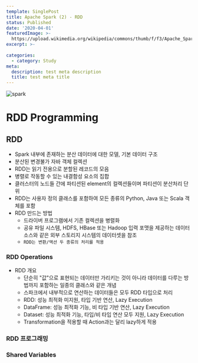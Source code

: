 ```yaml
---
template: SinglePost
title: Apache Spark (2) - RDD
status: Published
date: '2020-04-01'
featuredImage: >-
  https://upload.wikimedia.org/wikipedia/commons/thumb/f/f3/Apache_Spark_logo.svg/1200px-Apache_Spark_logo.svg.png
excerpt: >-
  
categories:
  - category: Study
meta:
  description: test meta description
  title: test meta title
---
```


![spark](https://upload.wikimedia.org/wikipedia/commons/thumb/f/f3/Apache_Spark_logo.svg/1200px-Apache_Spark_logo.svg.png)



# RDD Programming

## RDD

- Spark 내부에 존재하는 분산 데이터에 대한 모델, 기본 데이터 구조
- 분산된 변경불가 자바 객체 컬렉션
- RDD는 읽기 전용으로 분할된 레코드의 모음
- 병렬로 작동할 수 있는 내결함성 요소의 집합
- 클러스터의 노드들 간에 파티션된 element의 컬렉션들이며 파티션이 분산처리 단위
- RDD는 사용자 정의 클래스를 포함하여 모든 종류의 Python, Java 또는 Scala 객체를 포함
- RDD 만드는 방법
  - 드라이버 프로그램에서 기존 컬렉션을 병렬화
  - 공유 파일 시스템, HDFS, HBase 또는 Hadoop 입력 포맷을 제공하는 데이터 소스와 같은 외부 스토리지 시스템의 데이터셋을 참조
  - `RDD는 변환/액션 두 종류의 처리를 적용`


### RDD Operations

- RDD 개요
  - 단순히 "값"으로 표현되는 데이터만 가리키는 것이 아니라 데이터를 다루는 방법까지 포함하는 일종의 클래스와 같은 개념
  - 스파크에서 내부적으로 연산하는 데이터들은 모두 RDD 타입으로 처리
  - RDD: 성능 최적화 미지원, 타입 기반 연산, Lazy Execution
  - DataFrame: 성능 최적화 기능, 비 타입 기반 연산, Lazy Execution
  - Dataset: 성능 최적화 기능, 타입/비 타입 연산 모두 지원, Lazy Execution
  - Transformation을 적용할 때 Action과는 달리 lazy하게 적용



### RDD 프로그래밍



### Shared Variables
